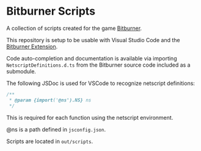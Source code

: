 # Bitburner Scripts

A collection of scripts created for the game [Bitburner](https://github.com/bitburner-official/bitburner-src).

This repository is setup to be usable with Visual Studio Code and the [Bitburner Extension](https://marketplace.visualstudio.com/items?itemName=bitburner.bitburner-vscode-integration).

Code auto-completion and documentation is available via importing `NetscriptDefinitions.d.ts` from the Bitburner source code included as a submodule.

The following JSDoc is used for VSCode to recognize netscript definitions:

```js
/**
 * @param {import('@ns').NS} ns
 */
```

This is required for each function using the netscript environment.

@ns is a path defined in `jsconfig.json`.

Scripts are located in `out/scripts`.
